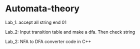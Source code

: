# Automata-theory

Lab_1:
    accept all string end 01
    
Lab_2:
    Input transition table and make a dfa.
    Then check string
    
Lab_2:
    NFA to DFA converter code in C++
